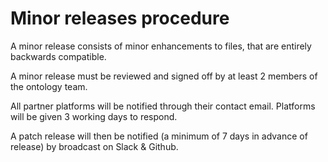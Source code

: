 # Minor releases procedure

A minor release consists of minor enhancements to files, that are entirely backwards compatible.

A minor release must be reviewed and signed off by at least 2 members of the ontology team.

All partner platforms will be notified through their contact email. Platforms will be given 3 working days to respond.

A patch release will then be notified (a minimum of 7 days in advance of release) by broadcast on Slack & Github.
